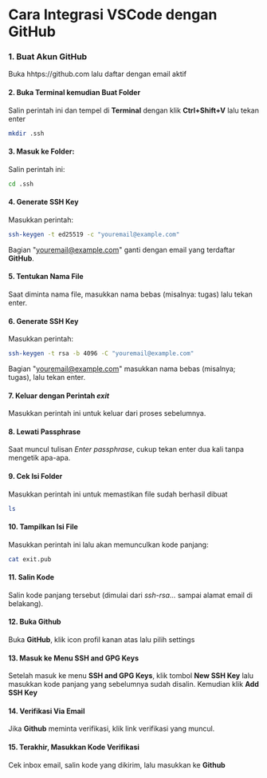 # Cara Integrasi VSCode dengan GitHub

### 1. Buat Akun **GitHub**
Buka hhtps://github.com lalu daftar dengan email aktif

#### 2. Buka **Terminal** kemudian Buat Folder
Salin perintah ini dan tempel di **Terminal** dengan klik **Ctrl+Shift+V** lalu tekan enter
```bash
mkdir .ssh
```

#### 3. Masuk ke Folder:
Salin perintah ini:
```bash
cd .ssh
```

#### 4. Generate SSH Key
Masukkan perintah:
```bash
ssh-keygen -t ed25519 -c "youremail@example.com"
```
Bagian "youremail@example.com" ganti dengan email yang terdaftar **GitHub**.


#### 5. Tentukan Nama File 
Saat diminta nama file, masukkan nama bebas (misalnya: tugas) lalu tekan enter.

#### 6. Generate SSH Key
Masukkan perintah:
```bash
ssh-keygen -t rsa -b 4096 -C "youremail@example.com"
```
Bagian "youremail@example.com" masukkan nama bebas (misalnya; tugas), lalu tekan enter.

#### 7. Keluar dengan Perintah *exit*
Masukkan perintah ini untuk keluar dari proses sebelumnya.

#### 8. Lewati Passphrase
Saat muncul tulisan *Enter passphrase*, cukup tekan enter dua kali tanpa mengetik apa-apa.

#### 9. Cek Isi Folder
Masukkan perintah ini untuk memastikan file sudah berhasil dibuat
```bash
ls
```

#### 10. Tampilkan Isi File
Masukkan perintah ini lalu akan memunculkan kode panjang:
```bash
cat exit.pub
```

#### 11. Salin Kode
Salin kode panjang tersebut (dimulai dari *ssh-rsa...* sampai alamat email di belakang).

#### 12. Buka **Github**
Buka **GitHub**, klik icon profil kanan atas lalu pilih settings

#### 13. Masuk ke Menu **SSH and GPG Keys**
Setelah masuk ke menu **SSH and GPG Keys**, klik tombol **New SSH Key** lalu masukkan kode panjang yang sebelumnya sudah disalin. Kemudian klik **Add SSH Key**

#### 14. Verifikasi Via Email
Jika **Github** meminta verifikasi, klik link verifikasi yang muncul.

#### 15. Terakhir, Masukkan Kode Verifikasi
Cek inbox email, salin kode yang dikirim, lalu masukkan ke **Github**




